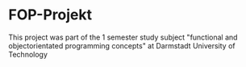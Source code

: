 # FOP-Projekt

This project was part of the 1 semester study subject "functional and objectorientated programming concepts" at Darmstadt University of Technology
